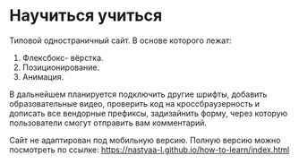 # Научиться учиться
Типовой одностраничный сайт. В основе которого лежат:
1. Флексбокс- вёрстка.
2. Позиционирование.
3. Анимация.

В дальнейшем планируется подключить другие шрифты, добавить образовательные видео, проверить код на кроссбраузерность и дописать все вендорные префиксы, задизайнить форму, через которую пользователи смогут отправить вам комментарий.

Сайт не адаптирован под мобильную версию. Полную версию можно посмотреть по ссылке: https://nastyaa-l.github.io/how-to-learn/index.html

